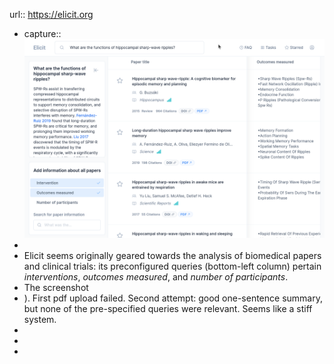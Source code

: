 url:: https://elicit.org

- capture:: ![image.png](../assets/image_1680796743771_0.png)
-
- Elicit seems originally geared towards the analysis of biomedical papers and clinical trials: its preconfigured queries (bottom-left column) pertain *interventions*, *outcomes measured*, and *number of participants*.
- The screenshot
- ). First pdf upload failed. Second attempt: good one-sentence summary, but none of the pre-specified queries were relevant. Seems like a stiff system.
-
-
-